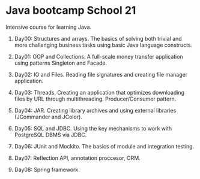 # Java bootcamp School 21

Intensive course for learning Java.

1. Day00: Structures and arrays. The basics of solving both trivial and more challenging business tasks using basic Java language constructs.

2. Day01: OOP and Collections. A full-scale money transfer application using patterns Singleton and Facade.

3. Day02: IO and Files. Reading file signatures and creating file manager application.

4. Day03: Threads. Creating an application that optimizes downloading files by URL through multithreading. Producer/Consumer pattern.

5. Day04: JAR. Creating library archives and using external libraries (JCommander and JColor).

6. Day05: SQL and JDBC. Using the key mechanisms to work with PostgreSQL DBMS via JDBC.

7. Day06: JUnit and Mockito. The basics of module and integration testing.

8. Day07: Reflection API, annotation proccesor, ORM.

9. Day08: Spring framework.


